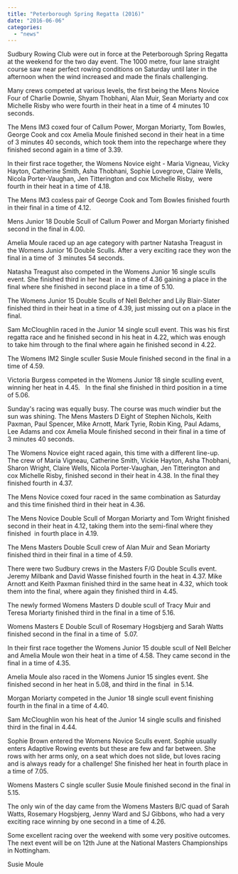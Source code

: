 ```yaml
---
title: "Peterborough Spring Regatta (2016)"
date: "2016-06-06"
categories: 
  - "news"
---
```


Sudbury Rowing Club were out in force at the Peterborough Spring Regatta at the weekend for the two day event. The 1000 metre, four lane straight course saw near perfect rowing conditions on Saturday until later in the afternoon when the wind increased and made the finals challenging.

Many crews competed at various levels, the first being the Mens Novice Four of Charlie Downie, Shyam Thobhani, Alan Muir, Sean Moriarty and cox Michelle Risby who were fourth in their heat in a time of 4 minutes 10 seconds.

The Mens IM3 coxed four of Callum Power, Morgan Moriarty, Tom Bowles, George Cook and cox Amelia Moule finished second in their heat in a time of 3 minutes 40 seconds, which took them into the repecharge where they finished second again in a time of 3.39.

In their first race together, the Womens Novice eight - Maria Vigneau, Vicky Hayton, Catherine Smith, Asha Thobhani, Sophie Lovegrove, Claire Wells, Nicola Porter-Vaughan, Jen Titterington and cox Michelle Risby,  were fourth in their heat in a time of 4.18.

The Mens IM3 coxless pair of George Cook and Tom Bowles finished fourth in their final in a time of 4.12.

Mens Junior 18 Double Scull of Callum Power and Morgan Moriarty finished second in the final in 4.00.

Amelia Moule raced up an age category with partner Natasha Treagust in the Womens Junior 16 Double Sculls. After a very exciting race they won the final in a time of  3 minutes 54 seconds.

Natasha Treagust also competed in the Womens Junior 16 single sculls event. She finished third in her heat  in a time of 4.36 gaining a place in the final where she finished in second place in a time of 5.10.

The Womens Junior 15 Double Sculls of Nell Belcher and Lily Blair-Slater finished third in their heat in a time of 4.39, just missing out on a place in the final.

Sam McCloughlin raced in the Junior 14 single scull event. This was his first regatta race and he finished second in his heat in 4.22, which was enough to take him through to the final where again he finished second in 4.22.

The Womens IM2 Single sculler Susie Moule finished second in the final in a time of 4.59.

Victoria Burgess competed in the Womens Junior 18 single sculling event, winning her heat in 4.45.   In the final she finished in third position in a time of 5.06.

Sunday's racing was equally busy. The course was much windier but the sun was shining. The Mens Masters D Eight of Stephen Nichols, Keith Paxman, Paul Spencer, Mike Arnott, Mark Tyrie, Robin King, Paul Adams, Lee Adams and cox Amelia Moule finished second in their final in a time of 3 minutes 40 seconds.

The Womens Novice eight raced again, this time with a different line-up. The crew of Maria Vigneau, Catherine Smith, Vickie Hayton, Asha Thobhani, Sharon Wright, Claire Wells, Nicola Porter-Vaughan, Jen Titterington and cox Michelle Risby, finished second in their heat in 4.38. In the final they finished fourth in 4.37.

The Mens Novice coxed four raced in the same combination as Saturday and this time finished third in their heat in 4.36.

The Mens Novice Double Scull of Morgan Moriarty and Tom Wright finished second in their heat in 4.12, taking them into the semi-final where they finished  in fourth place in 4.19.

The Mens Masters Double Scull crew of Alan Muir and Sean Moriarty finished third in their final in a time of 4.59.

There were two Sudbury crews in the Masters F/G Double Sculls event. Jeremy Milbank and David Wasse finished fourth in the heat in 4.37. Mike Arnott and Keith Paxman finished third in the same heat in 4.32, which took them into the final, where again they finished third in 4.45.

The newly formed Womens Masters D double scull of Tracy Muir and Teresa Moriarty finished third in the final in a time of 5.16.

Womens Masters E Double Scull of Rosemary Hogsbjerg and Sarah Watts finished second in the final in a time of  5.07.

In their first race together the Womens Junior 15 double scull of Nell Belcher and Amelia Moule won their heat in a time of 4.58. They came second in the final in a time of 4.35.

Amelia Moule also raced in the Womens Junior 15 singles event. She finished second in her heat in 5.08, and third in the final  in 5.14.

Morgan Moriarty competed in the Junior 18 single scull event finishing fourth in the final in a time of 4.40.

Sam McCloughlin won his heat of the Junior 14 single sculls and finished third in the final in 4.44.

Sophie Brown entered the Womens Novice Sculls event. Sophie usually enters Adaptive Rowing events but these are few and far between. She rows with her arms only, on a seat which does not slide, but loves racing and is always ready for a challenge! She finished her heat in fourth place in a time of 7.05.

Womens Masters C single sculler Susie Moule finished second in the final in 5.15.

The only win of the day came from the Womens Masters B/C quad of Sarah Watts, Rosemary Hogsbjerg, Jenny Ward and SJ Gibbons, who had a very exciting race winning by one second in a time of 4.26.

Some excellent racing over the weekend with some very positive outcomes. The next event will be on 12th June at the National Masters Championships in Nottingham.

Susie Moule

